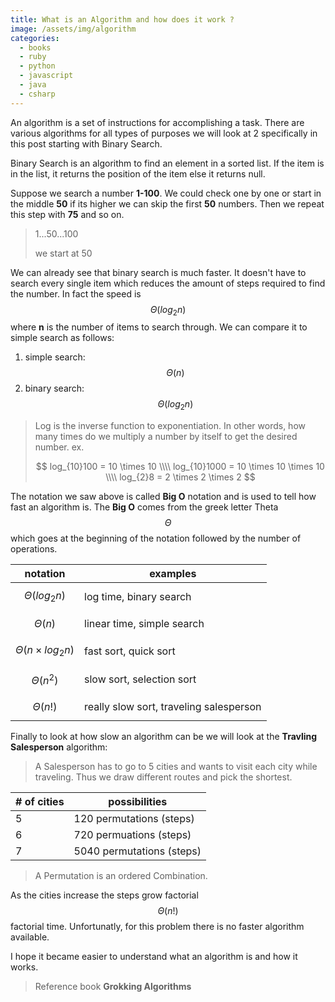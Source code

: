 ```yaml
---
title: What is an Algorithm and how does it work ?
image: /assets/img/algorithm
categories:
  - books
  - ruby
  - python
  - javascript
  - java
  - csharp
---
```


An algorithm is a set of instructions for accomplishing a task. There are
various algorithms for all types of purposes we will look at 2 specifically in
this post starting with Binary Search.

Binary Search is an algorithm to find an element in a sorted list. If the item
is in the list, it returns the position of the item else it returns null.

Suppose we search a number **1-100**. We could check one by one or start in the
middle **50** if its higher we can skip the first **50** numbers. Then we repeat
this step with **75** and so on.

> 1...50...100
>
> we start at 50

We can already see that binary search is much faster. It doesn't have to search
every single item which reduces the amount of steps required to find the number.
In fact the speed is $$\Theta(log_2n)$$ where **n** is the number of items to
search through. We can compare it to simple search as follows:

1. simple search: $$\Theta(n)$$
2. binary search: $$\Theta(log_2n)$$

> Log is the inverse function to exponentiation. In other words, how many times
> do we multiply a number by itself to get the desired number. ex.
>
> $$
> log_{10}100 = 10 \times 10 \\\\
> log_{10}1000 = 10 \times 10 \times 10 \\\\
> log_{2}8 = 2 \times 2 \times 2
> $$

The notation we saw above is called **Big O** notation and is used to tell how
fast an algorithm is. The **Big O** comes from the greek letter Theta $$\Theta$$
which goes at the beginning of the notation followed by the number of
operations.

| notation                    | examples                                |
| --------------------------- | --------------------------------------- |
| $$\Theta(log_2n)$$          | log time, binary search                 |
| $$\Theta(n)$$               | linear time, simple search              |
| $$\Theta(n \times log_2n)$$ | fast sort, quick sort                   |
| $$\Theta(n^2)$$             | slow sort, selection sort               |
| $$\Theta(n!)$$              | really slow sort, traveling salesperson |

Finally to look at how slow an algorithm can be we will look at the
**Travling Salesperson** algorithm:

> A Salesperson has to go to 5 cities and wants to visit each city while
> traveling. Thus we draw different routes and pick the shortest.

| # of cities | possibilities             |
| ----------- | ------------------------- |
| 5           | 120 permutations (steps)  |
| 6           | 720 permuations (steps)   |
| 7           | 5040 permutations (steps) |

> A Permutation is an ordered Combination.

As the cities increase the steps grow factorial $$\Theta(n!)$$ factorial time.
Unfortunatly, for this problem there is no faster algorithm available.

I hope it became easier to understand what an algorithm is and how it works.

> Reference book **Grokking Algorithms**
